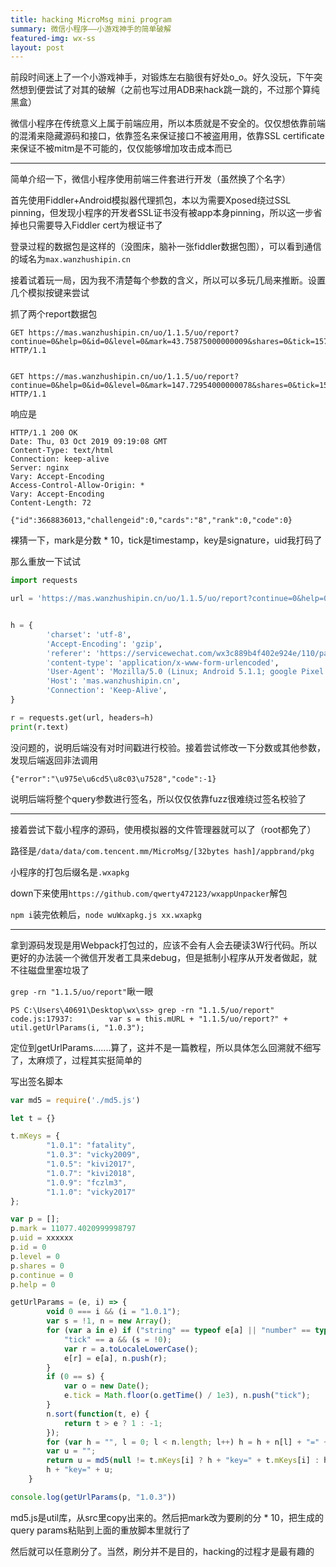 ```yaml
---
title: hacking MicroMsg mini program
summary: 微信小程序——小游戏神手的简单破解
featured-img: wx-ss
layout: post
---
```


前段时间迷上了一个小游戏神手，对锻炼左右脑很有好处o_o。好久没玩，下午突然想到便尝试了对其的破解（之前也写过用ADB来hack跳一跳的，不过那个算纯黑盒）

微信小程序在传统意义上属于前端应用，所以本质就是不安全的。仅仅想依靠前端的混淆来隐藏源码和接口，依靠签名来保证接口不被盗用用，依靠SSL certificate来保证不被mitm是不可能的，仅仅能够增加攻击成本而已

***

简单介绍一下，微信小程序使用前端三件套进行开发（虽然换了个名字）

首先使用Fiddler+Android模拟器代理抓包，本以为需要Xposed绕过SSL pinning，但发现小程序的开发者SSL证书没有被app本身pinning，所以这一步省掉也只需要导入Fiddler cert为根证书了

登录过程的数据包是这样的（没图床，脑补一张fiddler数据包图），可以看到通信的域名为`max.wanzhushipin.cn`

接着试着玩一局，因为我不清楚每个参数的含义，所以可以多玩几局来推断。设置几个模拟按键来尝试

抓了两个report数据包

```
GET https://mas.wanzhushipin.cn/uo/1.1.5/uo/report?continue=0&help=0&id=0&level=0&mark=43.75875000000009&shares=0&tick=1570094323&uid=xxxxx&key=4c15bad54ad61f12d6b19318502714ab HTTP/1.1


GET https://mas.wanzhushipin.cn/uo/1.1.5/uo/report?continue=0&help=0&id=0&level=0&mark=147.72954000000078&shares=0&tick=1570094346&uid=xxxxx&key=5e2cea478b859137d507b3c1b691f926 HTTP/1.1
```

响应是

```
HTTP/1.1 200 OK
Date: Thu, 03 Oct 2019 09:19:08 GMT
Content-Type: text/html
Connection: keep-alive
Server: nginx
Vary: Accept-Encoding
Access-Control-Allow-Origin: *
Vary: Accept-Encoding
Content-Length: 72

{"id":3668836013,"challengeid":0,"cards":"8","rank":0,"code":0}
```

裸猜一下，mark是分数 * 10，tick是timestamp，key是signature，uid我打码了

那么重放一下试试

```python
import requests

url = 'https://mas.wanzhushipin.cn/uo/1.1.5/uo/report?continue=0&help=0&id=0&level=0&mark=1177.4020999998797&shares=0&tick=1570089005&uid=xxxxx&key=67427f970e98c42130eb64e1009064b4'


h = {
        'charset': 'utf-8',
        'Accept-Encoding': 'gzip',
        'referer': 'https://servicewechat.com/wx3c889b4f402e924e/110/page-frame.html',
        'content-type': 'application/x-www-form-urlencoded',
        'User-Agent': 'Mozilla/5.0 (Linux; Android 5.1.1; google Pixel 2 Build/LMY47I; wv) AppleWebKit/537.36 (KHTML, like Gecko) Version/4.0 Chrome/74.0.3729.136 Mobile Safari/537.36 MicroMessenger/7.0.6.1460(0x27000634) Process/appbrand2 NetType/WIFI Language/zh_CN',
        'Host': 'mas.wanzhushipin.cn',
        'Connection': 'Keep-Alive',
}

r = requests.get(url, headers=h)
print(r.text)
```

没问题的，说明后端没有对时间戳进行校验。接着尝试修改一下分数或其他参数，发现后端返回非法调用

```
{"error":"\u975e\u6cd5\u8c03\u7528","code":-1}
```

说明后端将整个query参数进行签名，所以仅仅依靠fuzz很难绕过签名校验了

***

接着尝试下载小程序的源码，使用模拟器的文件管理器就可以了（root都免了）

路径是`/data/data/com.tencent.mm/MicroMsg/[32bytes hash]/appbrand/pkg`

小程序的打包后缀名是`.wxapkg`

down下来使用`https://github.com/qwerty472123/wxappUnpacker`解包

`npm i`装完依赖后，`node wuWxapkg.js xx.wxapkg`

***

拿到源码发现是用Webpack打包过的，应该不会有人会去硬读3W行代码。所以更好的办法装一个微信开发者工具来debug，但是抵制小程序从开发者做起，就不往磁盘里塞垃圾了

`grep -rn "1.1.5/uo/report"`瞅一眼

```
PS C:\Users\40691\Desktop\wx\ss> grep -rn "1.1.5/uo/report"
code.js:17937:        var s = this.mURL + "1.1.5/uo/report?" + util.getUrlParams(i, "1.0.3");
```

定位到getUrlParams.......算了，这并不是一篇教程，所以具体怎么回溯就不细写了，太麻烦了，过程其实挺简单的

写出签名脚本

```javascript
var md5 = require('./md5.js')

let t = {}

t.mKeys = {
        "1.0.1": "fatality",
        "1.0.3": "vicky2009",
        "1.0.5": "kivi2017",
        "1.0.7": "kivi2018",
        "1.0.9": "fczlm3",
        "1.1.0": "vicky2017"
};

var p = [];
p.mark = 11077.4020999998797
p.uid = xxxxxx
p.id = 0
p.level = 0
p.shares = 0
p.continue = 0
p.help = 0

getUrlParams = (e, i) => {
        void 0 === i && (i = "1.0.1");
        var s = !1, n = new Array();
        for (var a in e) if ("string" == typeof e[a] || "number" == typeof e[a]) {
            "tick" == a && (s = !0);
            var r = a.toLocaleLowerCase();
            e[r] = e[a], n.push(r);
        }
        if (0 == s) {
            var o = new Date();
            e.tick = Math.floor(o.getTime() / 1e3), n.push("tick");
        }
        n.sort(function(t, e) {
            return t > e ? 1 : -1;
        });
        for (var h = "", l = 0; l < n.length; l++) h = h + n[l] + "=" + e[n[l]] + "&";
        var u = "";
        return u = md5(null != t.mKeys[i] ? h + "key=" + t.mKeys[i] : h + "key=fatality"), 
        h + "key=" + u;
    }

console.log(getUrlParams(p, "1.0.3"))
```

md5.js是util库，从src里copy出来的。然后把mark改为要刷的分 * 10，把生成的query params粘贴到上面的重放脚本里就行了

然后就可以任意刷分了。当然，刷分并不是目的，hacking的过程才是最有趣的
